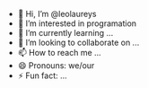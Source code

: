 - 👋 Hi, I’m @leolaureys
- 👀 I’m interested in programation
- 🌱 I’m currently learning ...
- 💞️ I’m looking to collaborate on ...
- 📫 How to reach me ...
- 😄 Pronouns: we/our
- ⚡ Fun fact: ...

<!---
leolaureys/leolaureys is a ✨ special ✨ repository because its `README.md` (this file) appears on your GitHub profile.
You can click the Preview link to take a look at your changes.
--->
